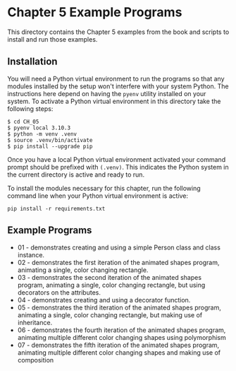 # Chapter 5 Example Programs

This directory contains the Chapter 5 examples from the book and scripts to install and run those examples.

## Installation

You will need a Python virtual environment to run the programs so that any modules installed by the setup won't interfere with your system Python. The instructions here depend on having the `pyenv` utility installed on your system. To activate a Python virtual environment in this directory take the following steps:

```console
$ cd CH_05
$ pyenv local 3.10.3
$ python -m venv .venv
$ source .venv/bin/activate
$ pip install --upgrade pip
```

Once you have a local Python virtual environment activated your command prompt should be prefixed with `(.venv)`. This indicates the Python system in the current directory is active and ready to run.

To install the modules necessary for this chapter, run the following command line when your Python virtual environment is active:

```
pip install -r requirements.txt
```

## Example Programs

- 01 - demonstrates creating and using a simple Person class and class instance.
- 02 - demonstrates the first iteration of the animated shapes program, animating a single, color changing rectangle.
- 03 - demonstrates the second iteration of the animated shapes program, animating a single, color changing rectangle, but using decorators on the attributes.
- 04 - demonstrates creating and using a decorator function.
- 05 - demonstrates the third iteration of the animated shapes program, animating a single, color changing rectangle, but making use of inheritance.
- 06 - demonstrates the fourth iteration of the animated shapes program, animating multiple different color changing shapes using polymorphism
- 07 - demonstrates the fifth iteration of the animated shapes program, animating multiple different color changing shapes and making use of composition
